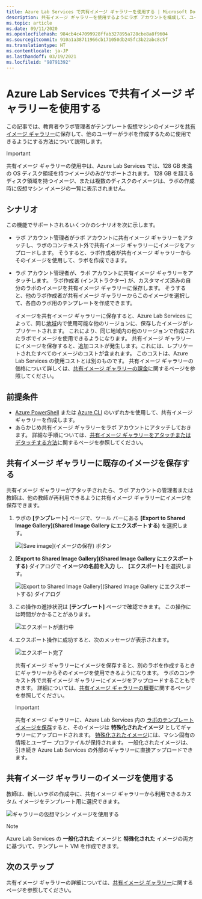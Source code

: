 ```yaml
---
title: Azure Lab Services で共有イメージ ギャラリーを使用する | Microsoft Docs
description: 共有イメージ ギャラリーを使用するようにラボ アカウントを構成して、ユーザーが他のユーザーとイメージを共有したり、他のユーザーがイメージを使用してラボでテンプレート VM を作成したりできるようにする方法について説明します。
ms.topic: article
ms.date: 09/11/2020
ms.openlocfilehash: 984cb4c47099928ffab327895a728cbe8a8f9604
ms.sourcegitcommit: 910a1a38711966cb171050db245fc3b22abc8c5f
ms.translationtype: HT
ms.contentlocale: ja-JP
ms.lasthandoff: 03/19/2021
ms.locfileid: "98791392"
---
```

# <a name="use-a-shared-image-gallery-in-azure-lab-services"></a>Azure Lab Services で共有イメージ ギャラリーを使用する
この記事では、教育者やラボ管理者がテンプレート仮想マシンのイメージを[共有イメージ ギャラリー](../virtual-machines/shared-image-galleries.md)に保存して、他のユーザーがラボを作成するために使用できるようにする方法について説明します。 

> [!IMPORTANT]
> 共有イメージ ギャラリーの使用中は、Azure Lab Services では、128 GB 未満の OS ディスク領域を持つイメージのみがサポートされます。 128 GB を超えるディスク領域を持つイメージ、または複数のディスクのイメージは、ラボの作成時に仮想マシン イメージの一覧に表示されません。

## <a name="scenarios"></a>シナリオ
この機能でサポートされるいくつかのシナリオを次に示します。 

- ラボ アカウント管理者がラボ アカウントに共有イメージ ギャラリーをアタッチし、ラボのコンテキスト外で共有イメージ ギャラリーにイメージをアップロードします。 そうすると、ラボ作成者が共有イメージ ギャラリーからそのイメージを使用して、ラボを作成できます。 
- ラボ アカウント管理者が、ラボ アカウントに共有イメージ ギャラリーをアタッチします。 ラボ作成者 (インストラクター) が、カスタマイズ済みの自分のラボのイメージを共有イメージ ギャラリーに保存します。 そうすると、他のラボ作成者が共有イメージ ギャラリーからこのイメージを選択して、各自のラボ用のテンプレートを作成できます。 

    イメージを共有イメージ ギャラリーに保存すると、Azure Lab Services によって、同じ[地域](https://azure.microsoft.com/global-infrastructure/geographies/)内で使用可能な他のリージョンに、保存したイメージがレプリケートされます。 これにより、同じ地域内の他のリージョンで作成されたラボでイメージを使用できるようになります。 共有イメージ ギャラリーにイメージを保存すると、追加コストが発生します。これには、レプリケートされたすべてのイメージのコストが含まれます。 このコストは、Azure Lab Services の使用コストとは別のものです。 共有イメージ ギャラリーの価格について詳しくは、[共有イメージ ギャラリーの課金]( https://docs.microsoft.com/azure/virtual-machines/windows/shared-image-galleries#billing)に関するページを参照してください。
    
## <a name="prerequisites"></a>前提条件
- [Azure PowerShell](../virtual-machines/shared-images-powershell.md) または [Azure CLI](../virtual-machines/shared-images-cli.md) のいずれかを使用して、共有イメージ ギャラリーを作成します。
- あらかじめ共有イメージ ギャラリーをラボ アカウントにアタッチしておきます。 詳細な手順については、[共有イメージ ギャラリーをアタッチまたはデタッチする方法](how-to-attach-detach-shared-image-gallery.md)に関するページを参照してください。


## <a name="save-an-image-to-the-shared-image-gallery"></a>共有イメージ ギャラリーに既存のイメージを保存する
共有イメージ ギャラリーがアタッチされたら、ラボ アカウントの管理者または教師は、他の教師が再利用できるように共有イメージ ギャラリーにイメージを保存できます。 

1. ラボの **[テンプレート]** ページで、ツール バーにある **[Export to Shared Image Gallery]\(Shared Image Gallery にエクスポートする\)** を選択します。

    ![[Save image]\(イメージの保存\) ボタン](./media/how-to-use-shared-image-gallery/export-to-shared-image-gallery-button.png)
2. **[Export to Shared Image Gallery]\(Shared Image Gallery にエクスポートする\)** ダイアログで **イメージの名前を入力** し、 **[エクスポート]** を選択します。 

    ![[Export to Shared Image Gallery]\(Shared Image Gallery にエクスポートする\) ダイアログ](./media/how-to-use-shared-image-gallery/export-to-shared-image-gallery-dialog.png)
3. この操作の進捗状況は **[テンプレート]** ページで確認できます。 この操作には時間がかかることがあります。 

    ![エクスポートが進行中](./media/how-to-use-shared-image-gallery/exporting-image-in-progress.png)
4. エクスポート操作に成功すると、次のメッセージが表示されます。

    ![エクスポート完了](./media/how-to-use-shared-image-gallery/exporting-image-completed.png)

    共有イメージ ギャラリーにイメージを保存すると、別のラボを作成するときにギャラリーからそのイメージを使用できるようになります。 ラボのコンテキスト外で共有イメージ ギャラリーにイメージをアップロードすることもできます。 詳細については、[共有イメージ ギャラリーの概要](../virtual-machines/shared-images-powershell.md)に関するページを参照してください。 

    > [!IMPORTANT]
    > 共有イメージ ギャラリーに、Azure Lab Services 内の [ラボのテンプレート イメージを保存](how-to-use-shared-image-gallery.md#save-an-image-to-the-shared-image-gallery)すると、そのイメージは **特殊化されたイメージ** としてギャラリーにアップロードされます。 [特殊化されたイメージ](../virtual-machines/shared-image-galleries.md#generalized-and-specialized-images)には、マシン固有の情報とユーザー プロファイルが保持されます。 一般化されたイメージは、引き続き Azure Lab Services の外部のギャラリーに直接アップロードできます。    

## <a name="use-an-image-from-the-shared-image-gallery"></a>共有イメージ ギャラリーのイメージを使用する
教師は、新しいラボの作成中に、共有イメージ ギャラリーから利用できるカスタム イメージをテンプレート用に選択できます。

![ギャラリーの仮想マシン イメージを使用する](./media/how-to-use-shared-image-gallery/use-shared-image.png)

> [!NOTE]
> Azure Lab Services の **一般化された** イメージと **特殊化された** イメージの両方に基づいて、テンプレート VM を作成できます。 


## <a name="next-steps"></a>次のステップ
共有イメージ ギャラリーの詳細については、[共有イメージ ギャラリー](../virtual-machines/shared-image-galleries.md)に関するページを参照してください。